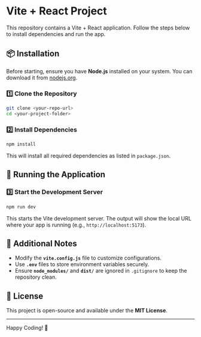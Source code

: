 # Vite + React Project

This repository contains a Vite + React application. Follow the steps below to install dependencies and run the app.

## 📦 Installation

Before starting, ensure you have **Node.js** installed on your system. You can download it from [nodejs.org](https://nodejs.org/).

### 1️⃣ Clone the Repository
```sh
git clone <your-repo-url>
cd <your-project-folder>
```

### 2️⃣ Install Dependencies
```sh
npm install
```
This will install all required dependencies as listed in `package.json`.

## 🚀 Running the Application

### 3️⃣ Start the Development Server
```sh
npm run dev
```
This starts the Vite development server. The output will show the local URL where your app is running (e.g., `http://localhost:5173`).

## 📜 Additional Notes
- Modify the **`vite.config.js`** file to customize configurations.
- Use **`.env`** files to store environment variables securely.
- Ensure **`node_modules/`** and **`dist/`** are ignored in `.gitignore` to keep the repository clean.

## 📌 License
This project is open-source and available under the **MIT License**.

---

Happy Coding! 🚀

